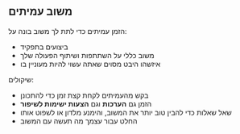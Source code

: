 ## משוב עמיתים

הזמן עמיתים כדי לתת לך משוב בונה על:

- ביצועים בתפקיד
- משוב כללי על השתתפות ושיתוף הפעולה שלך
- איזשהו היבט מסוים שאתה עשוי להיות מעוניין בו

שיקולים:

- בקש מהעמיתים לקחת קצת זמן כדי להתכונן
- הזמן גם **הערכות** וגם **הצעות ישימות לשיפור**
- שאל שאלות כדי להבין טוב יותר את המשוב, והימנע מלדון או לשפוט אותו
- החלט עבור עצמך מה תעשה עם המשוב